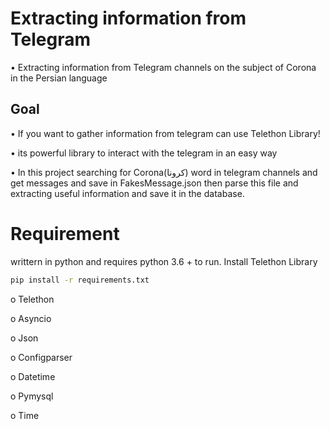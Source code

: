 # Extracting information from Telegram

•	Extracting information from Telegram channels on the subject of Corona in the Persian language


## Goal
•	If you want to gather information from telegram can use Telethon Library!

•	its powerful library to interact with the telegram in an easy way

•	In this project searching for Corona(کرونا) word in telegram channels and get messages and save in FakesMessage.json then parse this file and extracting useful information and save it in the database.

# Requirement
writtern in python and requires python 3.6 + to run.
Install Telethon Library
```bash
pip install -r requirements.txt
```
o	Telethon

o	Asyncio

o	Json

o	Configparser

o	Datetime

o	Pymysql

o	Time

